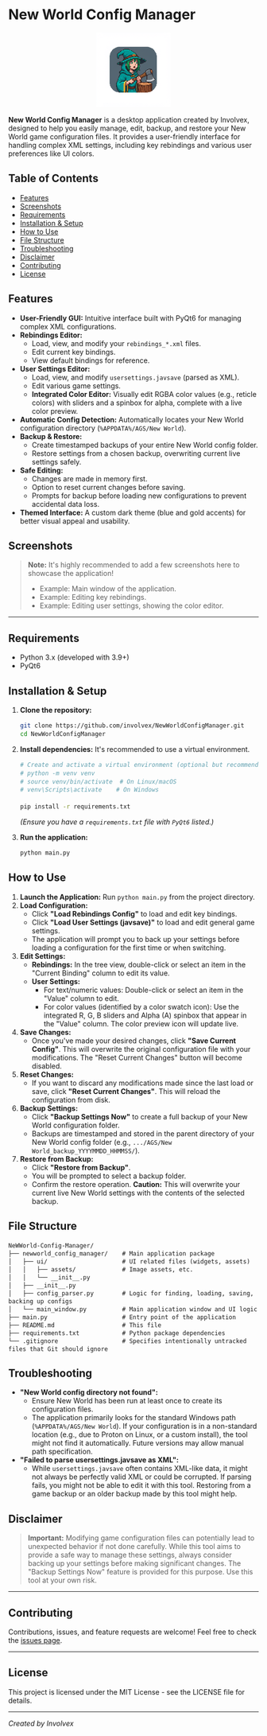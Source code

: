 # New World Config Manager

<p align="center">
  <img src="newworld_config_manager/ui/assets/logo.png" alt="New World Config Manager Logo" width="150"/>
</p>

**New World Config Manager** is a desktop application created by Involvex, designed to help you easily manage, edit, backup, and restore your New World game configuration files. It provides a user-friendly interface for handling complex XML settings, including key rebindings and various user preferences like UI colors.

## Table of Contents

*   [Features](#features)
*   [Screenshots](#screenshots)
*   [Requirements](#requirements)
*   [Installation & Setup](#installation--setup)
*   [How to Use](#how-to-use)
*   [File Structure](#file-structure)
*   [Troubleshooting](#troubleshooting)
*   [Disclaimer](#disclaimer)
*   [Contributing](#contributing)
*   [License](#license)

## Features

*   **User-Friendly GUI:** Intuitive interface built with PyQt6 for managing complex XML configurations.
*   **Rebindings Editor:**
    *   Load, view, and modify your `rebindings_*.xml` files.
    *   Edit current key bindings.
    *   View default bindings for reference.
*   **User Settings Editor:**
    *   Load, view, and modify `usersettings.javsave` (parsed as XML).
    *   Edit various game settings.
    *   **Integrated Color Editor:** Visually edit RGBA color values (e.g., reticle colors) with sliders and a spinbox for alpha, complete with a live color preview.
*   **Automatic Config Detection:** Automatically locates your New World configuration directory (`%APPDATA%/AGS/New World`).
*   **Backup & Restore:**
    *   Create timestamped backups of your entire New World config folder.
    *   Restore settings from a chosen backup, overwriting current live settings safely.
*   **Safe Editing:**
    *   Changes are made in memory first.
    *   Option to reset current changes before saving.
    *   Prompts for backup before loading new configurations to prevent accidental data loss.
*   **Themed Interface:** A custom dark theme (blue and gold accents) for better visual appeal and usability.

## Screenshots

> **Note:** It's highly recommended to add a few screenshots here to showcase the application!
>
> *   Example: Main window of the application.
> *   Example: Editing key rebindings.
> *   Example: Editing user settings, showing the color editor.

---

## Requirements

*   Python 3.x (developed with 3.9+)
*   PyQt6

## Installation & Setup

1.  **Clone the repository:**
    ```bash
    git clone https://github.com/involvex/NewWorldConfigManager.git
    cd NewWorldConfigManager
    ```

2.  **Install dependencies:**
    It's recommended to use a virtual environment.
    ```bash
    # Create and activate a virtual environment (optional but recommended)
    # python -m venv venv
    # source venv/bin/activate  # On Linux/macOS
    # venv\Scripts\activate    # On Windows

    pip install -r requirements.txt
    ```
    *(Ensure you have a `requirements.txt` file with `PyQt6` listed.)*

3.  **Run the application:**
    ```bash
    python main.py
    ```

## How to Use

1.  **Launch the Application:** Run `python main.py` from the project directory.
2.  **Load Configuration:**
    *   Click **"Load Rebindings Config"** to load and edit key bindings.
    *   Click **"Load User Settings (javsave)"** to load and edit general game settings.
    *   The application will prompt you to back up your settings before loading a configuration for the first time or when switching.
3.  **Edit Settings:**
    *   **Rebindings:** In the tree view, double-click or select an item in the "Current Binding" column to edit its value.
    *   **User Settings:**
        *   For text/numeric values: Double-click or select an item in the "Value" column to edit.
        *   For color values (identified by a color swatch icon): Use the integrated R, G, B sliders and Alpha (A) spinbox that appear in the "Value" column. The color preview icon will update live.
4.  **Save Changes:**
    *   Once you've made your desired changes, click **"Save Current Config"**. This will overwrite the original configuration file with your modifications. The "Reset Current Changes" button will become disabled.
5.  **Reset Changes:**
    *   If you want to discard any modifications made since the last load or save, click **"Reset Current Changes"**. This will reload the configuration from disk.
6.  **Backup Settings:**
    *   Click **"Backup Settings Now"** to create a full backup of your New World configuration folder.
    *   Backups are timestamped and stored in the parent directory of your New World config folder (e.g., `.../AGS/New World_backup_YYYYMMDD_HHMMSS/`).
7.  **Restore from Backup:**
    *   Click **"Restore from Backup"**.
    *   You will be prompted to select a backup folder.
    *   Confirm the restore operation. **Caution:** This will overwrite your current live New World settings with the contents of the selected backup.

## File Structure

```
NeWWorld-Config-Manager/
├── newworld_config_manager/    # Main application package
│   ├── ui/                     # UI related files (widgets, assets)
│   │   ├── assets/             # Image assets, etc.
│   │   └── __init__.py
│   ├── __init__.py
│   ├── config_parser.py        # Logic for finding, loading, saving, backing up configs
│   └── main_window.py          # Main application window and UI logic
├── main.py                     # Entry point of the application
├── README.md                   # This file
├── requirements.txt            # Python package dependencies
└── .gitignore                  # Specifies intentionally untracked files that Git should ignore
```

## Troubleshooting

*   **"New World config directory not found":**
    *   Ensure New World has been run at least once to create its configuration files.
    *   The application primarily looks for the standard Windows path (`%APPDATA%/AGS/New World`). If your configuration is in a non-standard location (e.g., due to Proton on Linux, or a custom install), the tool might not find it automatically. Future versions may allow manual path specification.
*   **"Failed to parse usersettings.javsave as XML":**
    *   While `usersettings.javsave` often contains XML-like data, it might not always be perfectly valid XML or could be corrupted. If parsing fails, you might not be able to edit it with this tool. Restoring from a game backup or an older backup made by this tool might help.

## Disclaimer

> **Important:** Modifying game configuration files can potentially lead to unexpected behavior if not done carefully. While this tool aims to provide a safe way to manage these settings, always consider backing up your settings before making significant changes. The "Backup Settings Now" feature is provided for this purpose. Use this tool at your own risk.

---

## Contributing

Contributions, issues, and feature requests are welcome! Feel free to check the [issues page](https://github.com/involvex/NewWorldConfigManager/issues).

---

## License

This project is licensed under the MIT License - see the LICENSE file for details.

---

*Created by Involvex*

